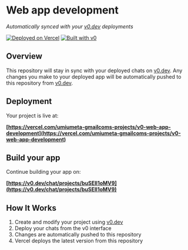 # Web app development

*Automatically synced with your [v0.dev](https://v0.dev) deployments*

[![Deployed on Vercel](https://img.shields.io/badge/Deployed%20on-Vercel-black?style=for-the-badge&logo=vercel)](https://vercel.com/umiumeta-gmailcoms-projects/v0-web-app-development)
[![Built with v0](https://img.shields.io/badge/Built%20with-v0.dev-black?style=for-the-badge)](https://v0.dev/chat/projects/buSEIl1oMV9)

## Overview

This repository will stay in sync with your deployed chats on [v0.dev](https://v0.dev).
Any changes you make to your deployed app will be automatically pushed to this repository from [v0.dev](https://v0.dev).

## Deployment

Your project is live at:

**[https://vercel.com/umiumeta-gmailcoms-projects/v0-web-app-development](https://vercel.com/umiumeta-gmailcoms-projects/v0-web-app-development)**

## Build your app

Continue building your app on:

**[https://v0.dev/chat/projects/buSEIl1oMV9](https://v0.dev/chat/projects/buSEIl1oMV9)**

## How It Works

1. Create and modify your project using [v0.dev](https://v0.dev)
2. Deploy your chats from the v0 interface
3. Changes are automatically pushed to this repository
4. Vercel deploys the latest version from this repository